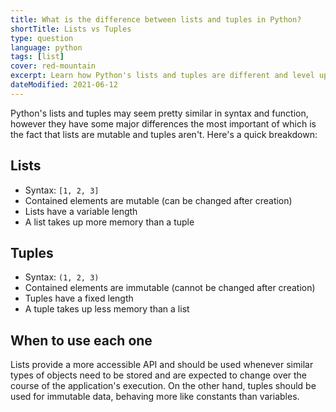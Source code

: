 ```yaml
---
title: What is the difference between lists and tuples in Python?
shortTitle: Lists vs Tuples
type: question
language: python
tags: [list]
cover: red-mountain
excerpt: Learn how Python's lists and tuples are different and level up your code today.
dateModified: 2021-06-12
---
```


Python's lists and tuples may seem pretty similar in syntax and function, however they have some major differences the most important of which is the fact that lists are mutable and tuples aren't. Here's a quick breakdown:

## Lists

- Syntax: `[1, 2, 3]`
- Contained elements are mutable (can be changed after creation)
- Lists have a variable length
- A list takes up more memory than a tuple

## Tuples

- Syntax: `(1, 2, 3)`
- Contained elements are immutable (cannot be changed after creation)
- Tuples have a fixed length
- A tuple takes up less memory than a list

## When to use each one

Lists provide a more accessible API and should be used whenever similar types of objects need to be stored and are expected to change over the course of the application's execution. On the other hand, tuples should be used for immutable data, behaving more like constants than variables.

